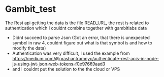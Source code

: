 # Gambit_test
The Rest api getting the data is the file READ_URL, the rest is related to authentication which I couldnt combine together with gambitlabs data
- Didnt succeed to parse Json (Got an error, that there is unexpected symbol in raw 4, couldnt figure out what is that symbol is and how to modify the data)
- Authentication was very difficult, I used the example from https://medium.com/@prashantramnyc/authenticate-rest-apis-in-node-js-using-jwt-json-web-tokens-f0e97669aad3
- and I couldnt put the solution to the the cloud or VPS
